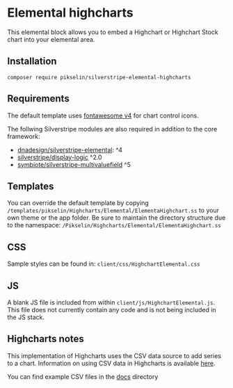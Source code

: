 # Elemental highcharts
This elemental block allows you to embed a Highchart or Highchart Stock chart into your elemental area.

## Installation
`composer require pikselin/silverstripe-elemental-highcharts`

## Requirements
The default template uses [fontawesome v4](https://fontawesome.com/v4/) for chart control icons.

The follwing Silverstripe modules are also required in addition to the core framework:
- [dnadesign/silverstripe-elemental](https://github.com/silverstripe/silverstripe-elemental): ^4
- [silverstripe/display-logic](https://github.com/unclecheese/silverstripe-display-logic) ^2.0    
- [symbiote/silverstripe-multivaluefield](https://github.com/symbiote/silverstripe-multivaluefield) ^5

## Templates
You can override the default template by copying `/templates/pikselin/Highcharts/Elemental/ElementaHighchart.ss` to your own theme or the app folder. Be sure to maintain the directory structure due to the namespace: `/Pikselin/Highcharts/Elemental/ElementaHighchart.ss`

## CSS
Sample styles can be found in:
`client/css/HighchartElemental.css`

## JS
A blank JS file is included from within `client/js/HighchartElemental.js`. This file does not currently contain any code and is not being included in the JS stack.

## Highcharts notes
This implementation of Highcharts uses the CSV data source to add series to a chart. Information on using CSV data in Highcharts is available [here](https://api.highcharts.com/highcharts/data.csv).

You can find example CSV files in the [docs](./sample-data/) directory